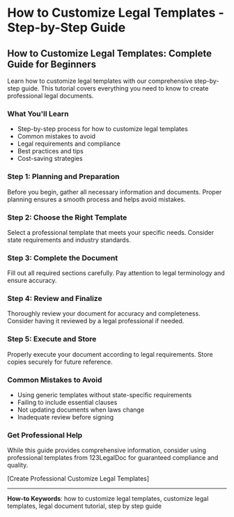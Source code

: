 # How to Customize Legal Templates - Step-by-Step Guide

## How to Customize Legal Templates: Complete Guide for Beginners

Learn how to customize legal templates with our comprehensive step-by-step guide. This tutorial covers everything you need to know to create professional legal documents.

### What You'll Learn

- Step-by-step process for how to customize legal templates
- Common mistakes to avoid
- Legal requirements and compliance
- Best practices and tips
- Cost-saving strategies

### Step 1: Planning and Preparation

Before you begin, gather all necessary information and documents. Proper planning ensures a smooth process and helps avoid mistakes.

### Step 2: Choose the Right Template

Select a professional template that meets your specific needs. Consider state requirements and industry standards.

### Step 3: Complete the Document

Fill out all required sections carefully. Pay attention to legal terminology and ensure accuracy.

### Step 4: Review and Finalize

Thoroughly review your document for accuracy and completeness. Consider having it reviewed by a legal professional if needed.

### Step 5: Execute and Store

Properly execute your document according to legal requirements. Store copies securely for future reference.

### Common Mistakes to Avoid

- Using generic templates without state-specific requirements
- Failing to include essential clauses
- Not updating documents when laws change
- Inadequate review before signing

### Get Professional Help

While this guide provides comprehensive information, consider using professional templates from 123LegalDoc for guaranteed compliance and quality.

[Create Professional Customize Legal Templates]

---

**How-to Keywords**: how to customize legal templates, customize legal templates, legal document tutorial, step by step guide
